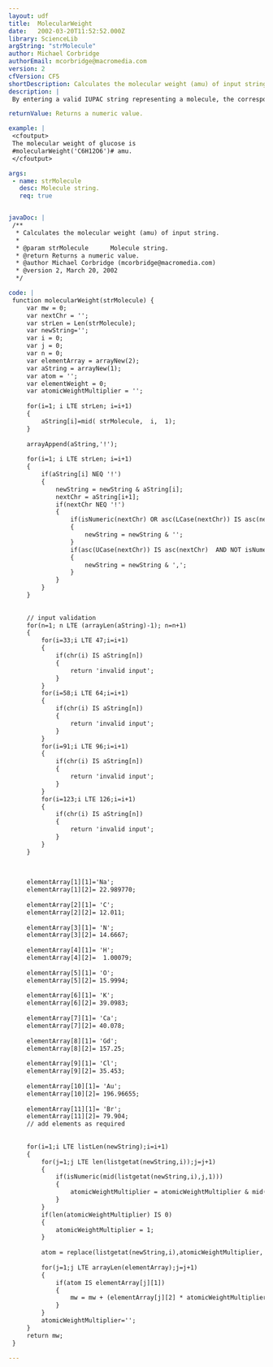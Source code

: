 ```yaml
---
layout: udf
title:  MolecularWeight
date:   2002-03-20T11:52:52.000Z
library: ScienceLib
argString: "strMolecule"
author: Michael Corbridge
authorEmail: mcorbridge@macromedia.com
version: 2
cfVersion: CF5
shortDescription: Calculates the molecular weight (amu) of input string.
description: |
 By entering a valid IUPAC string representing a molecule, the corresponding molecular weight will be calculated. Currently the following elements are parsed: C,O,N,H,K,Na,Ca and Gd - but it is very simple to extend the list.

returnValue: Returns a numeric value.

example: |
 <cfoutput>
 The molecular weight of glucose is
 #molecularWeight('C6H12O6')# amu.
 </cfoutput>

args:
 - name: strMolecule
   desc: Molecule string.
   req: true


javaDoc: |
 /**
  * Calculates the molecular weight (amu) of input string.
  * 
  * @param strMolecule      Molecule string. 
  * @return Returns a numeric value. 
  * @author Michael Corbridge (mcorbridge@macromedia.com) 
  * @version 2, March 20, 2002 
  */

code: |
 function molecularWeight(strMolecule) {
     var mw = 0;
     var nextChr = '';
     var strLen = Len(strMolecule);
     var newString='';
     var i = 0;
     var j = 0;
     var n = 0;
     var elementArray = arrayNew(2);
     var aString = arrayNew(1);
     var atom = '';
     var elementWeight = 0;
     var atomicWeightMultiplier = '';
     
     for(i=1; i LTE strLen; i=i+1)
     {
         aString[i]=mid( strMolecule,  i,  1);
     }
     
     arrayAppend(aString,'!');
 
     for(i=1; i LTE strLen; i=i+1)
     {
         if(aString[i] NEQ '!')
         {
             newString = newString & aString[i];
             nextChr = aString[i+1];
             if(nextChr NEQ '!')
             {
                 if(isNumeric(nextChr) OR asc(LCase(nextChr)) IS asc(nextChr))
                 {
                     newString = newString & '';
                 }
                 if(asc(UCase(nextChr)) IS asc(nextChr)  AND NOT isNumeric(nextChr))
                 {
                     newString = newString & ',';
                 }
             }
         }
     }
     
     
     // input validation  
     for(n=1; n LTE (arrayLen(aString)-1); n=n+1)
     {
         for(i=33;i LTE 47;i=i+1)
         {
             if(chr(i) IS aString[n])
             {
                 return 'invalid input';
             }
         }
         for(i=58;i LTE 64;i=i+1)
         {
             if(chr(i) IS aString[n])
             {
                 return 'invalid input';
             }
         }
         for(i=91;i LTE 96;i=i+1)
         {
             if(chr(i) IS aString[n])
             {
                 return 'invalid input';
             }
         }
         for(i=123;i LTE 126;i=i+1)
         {
             if(chr(i) IS aString[n])
             {
                 return 'invalid input';
             }
         }
     }
     
     
     
     elementArray[1][1]='Na';
     elementArray[1][2]= 22.989770;
 
     elementArray[2][1]= 'C';
     elementArray[2][2]= 12.011;
     
     elementArray[3][1]= 'N';
     elementArray[3][2]= 14.6667;
     
     elementArray[4][1]= 'H';
     elementArray[4][2]=  1.00079;
     
     elementArray[5][1]= 'O';
     elementArray[5][2]= 15.9994;
     
     elementArray[6][1]= 'K';
     elementArray[6][2]= 39.0983;
     
     elementArray[7][1]= 'Ca';
     elementArray[7][2]= 40.078;
     
     elementArray[8][1]= 'Gd';
     elementArray[8][2]= 157.25;
         
     elementArray[9][1]= 'Cl';
     elementArray[9][2]= 35.453;
     
     elementArray[10][1]= 'Au';
     elementArray[10][2]= 196.96655;
     
     elementArray[11][1]= 'Br';
     elementArray[11][2]= 79.904;
     // add elements as required 
     
     
     for(i=1;i LTE listLen(newString);i=i+1)
     {
         for(j=1;j LTE len(listgetat(newString,i));j=j+1)
         {
             if(isNumeric(mid(listgetat(newString,i),j,1)))
             {
                 atomicWeightMultiplier = atomicWeightMultiplier & mid(listgetat(newString,i),j,1);
             }    
         }
         if(len(atomicWeightMultiplier) IS 0)
         {
             atomicWeightMultiplier = 1;
         }
         
         atom = replace(listgetat(newString,i),atomicWeightMultiplier,'');
         
         for(j=1;j LTE arrayLen(elementArray);j=j+1)
         {
             if(atom IS elementArray[j][1])
             {
                 mw = mw + (elementArray[j][2] * atomicWeightMultiplier);
             }
         }
         atomicWeightMultiplier='';
     }
     return mw;
 }

---
```



